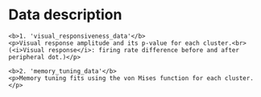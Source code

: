 <!DOCTYPE html>
<html>
<head>
    <title>Data Description</title>
</head>
<body>
    <h1>Data description</h1>

    <b>1. 'visual_responsiveness_data'</b>
    <p>Visual response amplitude and its p-value for each cluster.<br>
    (<i>Visual response</i>: firing rate difference before and after peripheral dot.)</p>

    <b>2. 'memory_tuning_data'</b>
    <p>Memory tuning fits using the von Mises function for each cluster.</p>
</body>
</html>
